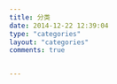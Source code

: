 ```yaml
---
title: 分类
date: 2014-12-22 12:39:04
type: "categories"
layout: "categories"
comments: true


---
```


